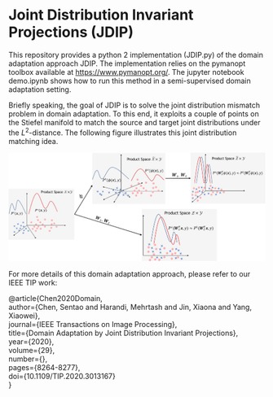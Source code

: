 # Joint Distribution Invariant Projections (JDIP)

This repository provides a python 2 implementation (JDIP.py) of the domain adaptation approach JDIP. The implementation relies on the pymanopt toolbox available at https://www.pymanopt.org/. The jupyter notebook demo.ipynb shows how to run this method in a semi-supervised domain adaptation setting.

Briefly speaking, the goal of JDIP is to solve the joint distribution mismatch problem in domain adaptation. To this end, it exploits a couple of points on the Stiefel manifold to match the source and target joint distributions under the $L^{2}$-distance. The following figure illustrates this joint distribution matching idea.   


![idea](idea.jpg)



For more details of this domain adaptation approach,  please refer to our IEEE TIP work: 

@article{Chen2020Domain,  
  author={Chen, Sentao and Harandi, Mehrtash and Jin, Xiaona and Yang, Xiaowei},  
  journal={IEEE Transactions on Image Processing},   
  title={Domain Adaptation by Joint Distribution Invariant Projections},   
  year={2020},  
  volume={29},  
  number={},  
  pages={8264-8277},  
  doi={10.1109/TIP.2020.3013167}  
  }

